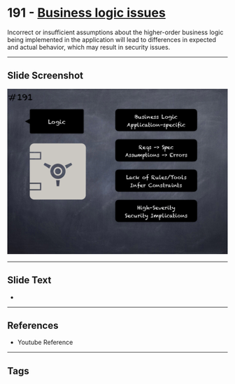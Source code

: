 # 191 - [Business logic issues](Business%20logic%20issues.md)
Incorrect or insufficient assumptions about the higher-order business logic being implemented in the application will lead to differences in expected and actual behavior, which may result in security issues.
___
## Slide Screenshot
![0191.png](../../images/5.Pitfalls%20and%20Best%20Practices%20201/191.png)
___
## Slide Text
- 
___
## References
- Youtube Reference
___
## Tags